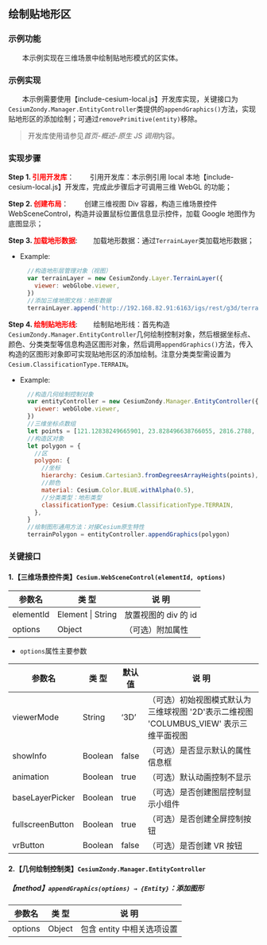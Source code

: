 ## 绘制贴地形区

### 示例功能

&ensp;&ensp;&ensp;&ensp;本示例实现在三维场景中绘制贴地形模式的区实体。

### 示例实现

&ensp;&ensp;&ensp;&ensp;本示例需要使用【include-cesium-local.js】开发库实现，关键接口为`CesiumZondy.Manager.EntityController`类提供的`appendGraphics()`方法，实现贴地形区的添加绘制；可通过`removePrimitive(entity)`移除。

> 开发库使用请参见*首页-概述-原生 JS 调用*内容。

### 实现步骤

**Step 1. <font color=red>引用开发库</font>**：
&ensp;&ensp;&ensp;&ensp;引用开发库：本示例引用 local 本地【include-cesium-local.js】开发库，完成此步骤后才可调用三维 WebGL 的功能；

**Step 2. <font color=red>创建布局</font>**：
&ensp;&ensp;&ensp;&ensp;创建三维视图 Div 容器，构造三维场景控件 WebSceneControl，构造并设置鼠标位置信息显示控件，加载 Google 地图作为底图显示；

**Step 3. <font color=red>加载地形数据</font>**:
&ensp;&ensp;&ensp;&ensp;加载地形数据：通过`TerrainLayer`类加载地形数据；

- Example:
  ```javascript
    //构造地形层管理对象（视图）
    var terrainLayer = new CesiumZondy.Layer.TerrainLayer({
      viewer: webGlobe.viewer,
    })
    //添加三维地图文档：地形数据
    terrainLayer.append('http://192.168.82.91:6163/igs/rest/g3d/terrain', {})
  ```

**Step 4. <font color=red>绘制贴地形线</font>**:
&ensp;&ensp;&ensp;&ensp;绘制贴地形线：首先构造`CesiumZondy.Manager.EntityController`几何绘制控制对象，然后根据坐标点、颜色、分类类型等信息构造区图形对象，然后调用`appendGraphics()`方法，传入构造的区图形对象即可实现贴地形区的添加绘制。注意分类类型需设置为`Cesium.ClassificationType.TERRAIN`。

- Example:
  ```javascript
    //构造几何绘制控制对象
    var entityController = new CesiumZondy.Manager.EntityController({
      viewer: webGlobe.viewer,
    })
    //三维坐标点数组
    let points = [121.12838249665901, 23.828496638766055, 2816.2788, 121.150053294749, 23.82435802607214, 2584.9714, 121.14258923767652, 23.8125039217518, 2197.3468, 121.11461042047392, 23.809568499354498, 2405.1721]
    //构造区对象
    let polygon = {
      //区
      polygon: {
        //坐标
        hierarchy: Cesium.Cartesian3.fromDegreesArrayHeights(points),
        //颜色
        material: Cesium.Color.BLUE.withAlpha(0.5),
        //分类类型：地形类型
        classificationType: Cesium.ClassificationType.TERRAIN,
      },
    }
    //绘制图形通用方法：对接Cesium原生特性
    terrainPolygon = entityController.appendGraphics(polygon)
  ```

### 关键接口

#### 1.【三维场景控件类】`Cesium.WebSceneControl(elementId, options)`

| 参数名    | 类 型             | 说 明                |
| --------- | ----------------- | -------------------- |
| elementId | Element \| String | 放置视图的 div 的 id |
| options   | Object            | （可选）附加属性     |

- `options`属性主要参数

| 参数名           | 类 型   | 默认值 | 说 明                                                                                  |
| ---------------- | ------- | ------ | -------------------------------------------------------------------------------------- |
| viewerMode       | String  | ‘3D’   | （可选）初始视图模式默认为三维球视图 '2D'表示二维视图 'COLUMBUS_VIEW' 表示三维平面视图 |
| showInfo         | Boolean | false  | （可选）是否显示默认的属性信息框                                                       |
| animation        | Boolean | true   | （可选）默认动画控制不显示                                                             |
| baseLayerPicker  | Boolean | true   | （可选）是否创建图层控制显示小组件                                                     |
| fullscreenButton | Boolean | true   | （可选）是否创建全屏控制按钮                                                           |
| vrButton         | Boolean | false  | （可选）是否创建 VR 按钮                                                               |

#### 2.【几何绘制控制类】`CesiumZondy.Manager.EntityController`

##### 【method】`appendGraphics(options) → {Entity}`：添加图形

| 参数名  | 类 型  | 说 明                      |
| ------- | ------ | -------------------------- |
| options | Object | 包含 entity 中相关选项设置 |
